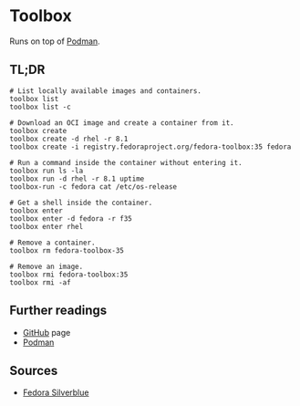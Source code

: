 # Toolbox

Runs on top of [Podman].

## TL;DR

```shell
# List locally available images and containers.
toolbox list
toolbox list -c

# Download an OCI image and create a container from it.
toolbox create
toolbox create -d rhel -r 8.1
toolbox create -i registry.fedoraproject.org/fedora-toolbox:35 fedora

# Run a command inside the container without entering it.
toolbox run ls -la
toolbox run -d rhel -r 8.1 uptime
toolbox-run -c fedora cat /etc/os-release

# Get a shell inside the container.
toolbox enter
toolbox enter -d fedora -r f35
toolbox enter rhel

# Remove a container.
toolbox rm fedora-toolbox-35

# Remove an image.
toolbox rmi fedora-toolbox:35
toolbox rmi -af
```

## Further readings

- [GitHub] page
- [Podman]

[podman]: podman.md

[github]: https://github.com/containers/toolbox

## Sources

- [Fedora Silverblue]

[fedora silverblue]: https://docs.fedoraproject.org/en-US/fedora-silverblue/toolbox/
